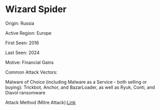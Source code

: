 # Wizard Spider

Origin: Russia

Active Region: Europe

First Seen: 2016

Last Seen: 2024

Motive: Financial Gains

Common Attack Vectors:


Malware of Choice (including Malware as a Service - both selling or buying): Trickbot, Anchor, and BazarLoader, as well as Ryuk, Conti, and Diavol ransomware

Attack Method (Mitre Attack):[Link](https://mitre-attack.github.io/attack-navigator//#layerURL=https%3A%2F%2Fattack.mitre.org%2Fgroups%2FG0102%2FG0102-enterprise-layer.json)
